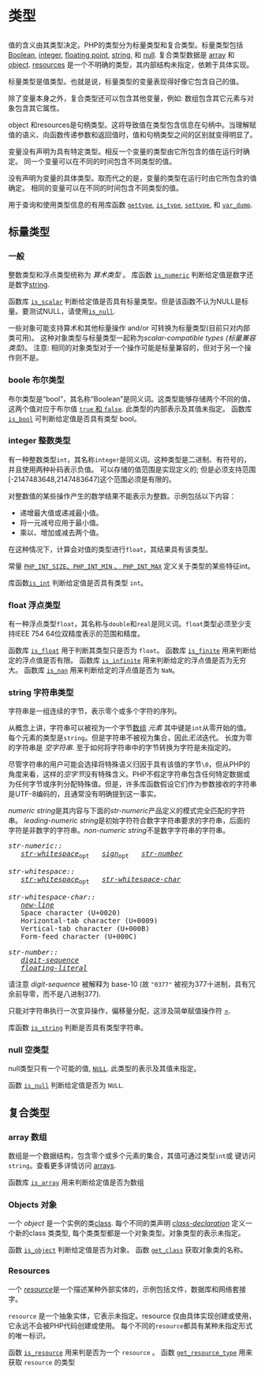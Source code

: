 # 类型

## 
值的含义由其类型决定。PHP的类型分为标量类型和复合类型。标量类型包括
[Boolean](#the-boolean-type), [integer](#the-integer-type), [floating point](#the-floating-point-type), [string](#the-string-type), 和 [null](#the-null-type).
复合类型数据是 [array](#the-array-type) 和 [object](#objects). 
[resources](#resources)  是一个不明确的类型，其内部结构未指定，依赖于具体实现。

标量类型是值类型。也就是说，标量类型的变量表现得好像它包含自己的值。

除了变量本身之外，复合类型还可以包含其他变量，例如: 数组包含其它元素与对象包含其它属性。

object 和resources是句柄类型。这将导致值在类型包含信息在句柄中。当理解赋值的语义、向函数传递参数和返回值时，值和句柄类型之间的区别就变得明显了。

变量没有声明为具有特定类型。相反一个变量的类型由它所包含的值在运行时确定。
同一个变量可以在不同的时间包含不同类型的值。

没有声明为变量的具体类型。取而代之的是，变量的类型在运行时由它所包含的值确定。
相同的变量可以在不同的时间包含不同类型的值。

用于查询和使用类型信息的有用库函数
 [`gettype`](http://www.php.net/gettype), [`is_type`](http://www.php.net/is_type), [`settype`](http://www.php.net/settype), 和 [`var_dump`](http://www.php.net/var_dump).

## 标量类型

### 一般
整数类型和浮点类型统称为 *算术类型* 。
库函数  [`is_numeric`](http://www.php.net/is_numeric)  判断给定值是数字还是数字[string](#the-string-type).

函数库  [`is_scalar`](http://www.php.net/is_scalar)  判断给定值是否具有标量类型。但是该函数不认为NULL是标量。要测试NULL，请使用[`is_null`](http://www.php.net/is_null).

一些对象可能支持算术和其他标量操作 and/or 可转换为标量类型(目前只对内部类可用)。
这种对象类型与标量类型一起称为*scalar-compatible types (标量兼容类型)*。
注意: 相同的对象类型对于一个操作可能是标量兼容的，但对于另一个操作则不是。

### boole 布尔类型

布尔类型是“bool”，其名称“Boolean”是同义词。这类型能够存储两个不同的值，这两个值对应于布尔值 [`true` 和 `false`](06-constants.md#core-predefined-constants).
此类型的内部表示及其值未指定。
函数库 [`is_bool`](http://www.php.net/is_bool) 可判断给定值是否具有类型 bool。

### integer 整数类型

有一种整数类型`int`，其名称`integer`是同义词。这种类型是二进制、有符号的，并且使用两种补码表示负值。
可以存储的值范围是实现定义的; 但是必须支持范围[-2147483648,2147483647]这个范围必须是有限的。


对整数值的某些操作产生的数学结果不能表示为整数。示例包括以下内容：

-   递增最大值或递减最小值。
-   将一元减号应用于最小值。
-   乘以、增加或减去两个值。

在这种情况下，计算会对值的类型进行`float`，其结果具有该类型。

常量 [`PHP_INT_SIZE`、`PHP_INT_MIN` 、 `PHP_INT_MAX`](06-constants.md#core-predefined-constants) 定义关于类型的某些特征int。

库函数[`is_int`](http://www.php.net/is_int) 判断给定值是否具有类型 `int`。

### float 浮点类型

有一种浮点类型`float`，其名称与`double`和`real`是同义词。`float`类型必须至少支持IEEE 754 64位双精度表示的范围和精度。

函数库 [`is_float`](http://www.php.net/is_float)  用于判断其类型只是否为 `float`。
函数库 [`is_finite`](http://www.php.net/is_finite) 用来判断给定的浮点值是否有限。
函数库 [`is_infinite`](http://www.php.net/is_infinite) 用来判断给定的浮点值是否为无穷大。
函数库  [`is_nan`](http://www.php.net/is_nan)  用来判断给定的浮点值是否为 `NaN`。

### string 字符串类型
字符串是一组连续的字节，表示零个或多个字符的序列。

从概念上讲，字符串可以被视为一个字节[数组](#the-array-type) *元素*
其中键是`int`从零开始的值。每个元素的类型是`string`。但是字符串不被视为集合，因此*无法*迭代。
长度为零的字符串是 *空字符串*.
至于如何将字符串中的字节转换为字符是未指定的。

尽管字符串的用户可能会选择将特殊语义归因于具有该值的字节`\0`，但从PHP的角度来看，这样的*空字节*没有特殊含义。PHP不假定字符串包含任何特定数据或为任何字节或序列分配特殊值。但是，许多库函数假设它们作为参数接收的字符串是UTF-8编码的，且通常没有明确提到这一事实。

*numeric string*是其内容与下面的*str-numeric*产品定义的模式完全匹配的字符串。 *leading-numeric string*是初始字符符合数字字符串要求的字符串，后面的字符是非数字的字符串。*non-numeric string*不是数字字符串的字符串。

<!-- GRAMMAR
str-numeric::
  str-whitespace? sign? str-number

str-whitespace::
  str-whitespace? str-whitespace-char

str-whitespace-char::
  new-line
  "Space character (U+0020)"
  "Horizontal-tab character (U+0009)"
  "Vertical-tab character (U+000B)"
  "Form-feed character (U+000C)"

str-number::
  digit-sequence
  floating-literal
-->

<pre>
<i id="grammar-str-numeric">str-numeric::</i>
   <i><a href="#grammar-str-whitespace">str-whitespace</a></i><sub>opt</sub>   <i><a href="09-lexical-structure.md#grammar-sign">sign</a></i><sub>opt</sub>   <i><a href="#grammar-str-number">str-number</a></i>

<i id="grammar-str-whitespace">str-whitespace::</i>
   <i><a href="#grammar-str-whitespace">str-whitespace</a></i><sub>opt</sub>   <i><a href="#grammar-str-whitespace-char">str-whitespace-char</a></i>

<i id="grammar-str-whitespace-char">str-whitespace-char::</i>
   <i><a href="09-lexical-structure.md#grammar-new-line">new-line</a></i>
   Space character (U+0020)
   Horizontal-tab character (U+0009)
   Vertical-tab character (U+000B)
   Form-feed character (U+000C)

<i id="grammar-str-number">str-number::</i>
   <i><a href="09-lexical-structure.md#grammar-digit-sequence">digit-sequence</a></i>
   <i><a href="09-lexical-structure.md#grammar-floating-literal">floating-literal</a></i>
</pre>


请注意 *digit-sequence* 被解释为 base-10 (故 `"0377"` 被视为377十进制，具有冗余前导零，而不是八进制377).

只能对字符串执行一次变异操作，偏移量分配，这涉及简单赋值操作符 [ =](10-expressions.md#simple-assignment).

库函数 [`is_string`](http://www.php.net/is_string) 判断是否具有类型字符串。

### null 空类型

null类型只有一个可能的值, [`NULL`](06-constants.md#core-predefined-constants). 此类型的表示及其值未指定。

函数 [`is_null`](http://www.php.net/is_null) 判断给定值是否为 `NULL`.

## 复合类型

### array 数组

数组是一个数据结构，包含零个或多个元素的集合，其值可通过类型`int`或 键访问`string`。查看更多详情访问  [arrays](12-arrays.md#arrays).

函数库 [`is_array`](http://www.php.net/is_array) 用来判断给定值是否为数组

### Objects 对象

一个 *object* 是一个实例的类[class](14-classes.md#classes). 每个不同的类声明
[*class-declaration*](14-classes.md#class-declarations) 定义一个新的class 类类型, 每个类类型都是一个对象类型。对象类型的表示未指定。

函数 [`is_object`](http://www.php.net/is_object) 判断给定值是否为对象。
函数 [`get_class`](http://php.net/manual/function.get-class.php)  获取对象类的名称。

### Resources
一个 [*resource*](http://php.net/manual/language.types.resource.php)是一个描述某种外部实体的，示例包括文件，数据库和网络套接字。

 `resource` 是一个抽象实体，它表示未指定。resource 仅由具体实现创建或使用，它永远不会被PHP代码创建或使用。
每个不同的`resource`都具有某种未指定形式的唯一标识。

函数 [`is_resource`](http://www.php.net/is_resource) 用来判是否为一个 `resource` 。
函数 [`get_resource_type`](http://php.net/manual/function.get-resource-type.php) 用来获取  `resource` 的类型

